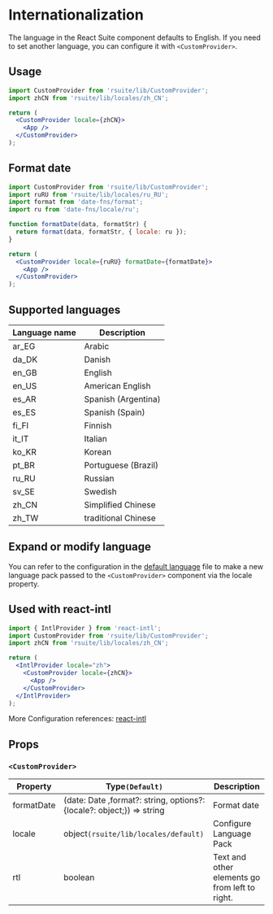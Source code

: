 # Internationalization

The language in the React Suite component defaults to English. If you need to set another language, you can configure it with `<CustomProvider>`.

## Usage

```jsx
import CustomProvider from 'rsuite/lib/CustomProvider';
import zhCN from 'rsuite/lib/locales/zh_CN';

return (
  <CustomProvider locale={zhCN}>
    <App />
  </CustomProvider>
);
```

## Format date

```jsx
import CustomProvider from 'rsuite/lib/CustomProvider';
import ruRU from 'rsuite/lib/locales/ru_RU';
import format from 'date-fns/format';
import ru from 'date-fns/locale/ru';

function formatDate(data, formatStr) {
  return format(data, formatStr, { locale: ru });
}

return (
  <CustomProvider locale={ruRU} formatDate={formatDate}>
    <App />
  </CustomProvider>
);
```

## Supported languages

| Language name | Description         |
| ------------- | ------------------- |
| ar_EG         | Arabic              |
| da_DK         | Danish              |
| en_GB         | English             |
| en_US         | American English    |
| es_AR         | Spanish (Argentina) |
| es_ES         | Spanish (Spain)     |
| fi_FI         | Finnish             |
| it_IT         | Italian             |
| ko_KR         | Korean              |
| pt_BR         | Portuguese (Brazil) |
| ru_RU         | Russian             |
| sv_SE         | Swedish             |
| zh_CN         | Simplified Chinese  |
| zh_TW         | traditional Chinese |

## Expand or modify language

You can refer to the configuration in the [default language](https://github.com/rsuite/rsuite/blob/master/src/locales/default.ts) file to make a new language pack passed to the `<CustomProvider>` component via the locale property.

## Used with react-intl

```jsx
import { IntlProvider } from 'react-intl';
import CustomProvider from 'rsuite/lib/CustomProvider';
import zhCN from 'rsuite/lib/locales/zh_CN';

return (
  <IntlProvider locale="zh">
    <CustomProvider locale={zhCN}>
      <App />
    </CustomProvider>
  </IntlProvider>
);
```

More Configuration references: [react-intl](https://github.com/yahoo/react-intl)

## Props

### `<CustomProvider>`

| Property   | Type`(Default)`                                                       | Description                                    |
| ---------- | --------------------------------------------------------------------- | ---------------------------------------------- |
| formatDate | (date: Date ,format?: string, options?: {locale?: object;}) => string | Format date                                    |
| locale     | object`(rsuite/lib/locales/default)`                                    | Configure Language Pack                        |
| rtl        | boolean                                                               | Text and other elements go from left to right. |

